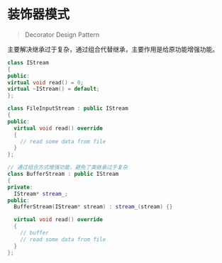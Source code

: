 # 装饰器模式

> Decorator Design Pattern

主要解决继承过于复杂，通过组合代替继承，主要作用是给原功能增强功能。

```cpp
class IStream
{
public:
virtual void read() = 0;
virtual ~IStream() = default;
};

class FileInputStream : public IStream
{
public:
  virtual void read() override
  {
    // read some data from file
  }
};

// 通过组合方式增强功能，避免了类继承过于复杂
class BufferStream : public IStream
{
private:
  IStream* stream_;
public:
  BufferStream(IStream* stream) : stream_(stream) {}

  virtual void read() override
  {
    // buffer
    // read some data from file
  }
};
```

